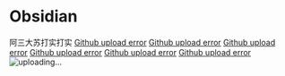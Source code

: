 # Obsidian
阿三大苏打实打实
[Github upload error]()
[Github upload error]()
[Github upload error]()
[Github upload error]()
[Github upload error]()
[Github upload error]()
![uploading...](nahj9i)
